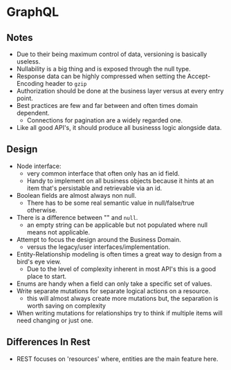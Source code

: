 # GraphQL

## Notes

* Due to their being maximum control of data, versioning is basically useless.
* Nullability is a big thing and is exposed through the null type.
* Response data can be highly compressed when setting the Accept-Encoding header to `gzip`
* Authorization should be done at the business layer versus at every entry point.
* Best practices are few and far between and often times domain dependent.
  * Connections for pagination are a widely regarded one.
* Like all good API's, it should produce all businesss logic alongside data.

## Design

* Node interface:
  * very common interface that often only has an id field.
  * Handy to implement on all business objects because it hints at an item that's persistable and retrievable via an id.
* Boolean fields are almost always non null.
  * There has to be some real semantic value in null/false/true otherwise.
* There is a difference between "" and `null`.
  * an empty string can be applicable but not populated where null means not applicable.
* Attempt to focus the design around the Business Domain.
  * versus the legacy/user interfaces/implementation.
* Entity-Relationship modeling is often times a great way to design from a bird's eye view.
  * Due to the level of complexity inherent in most API's this is a good place to start.
* Enums are handy when a field can only take a specific set of values.
* Write separate mutations for separate logical actions on a resource.
  * this will almost always create more mutations but, the separation is worth saving on complexity
* When writing mutations for relationships try to think if multiple items will need changing or just one.

## Differences In Rest

* REST focuses on 'resources' where, entities are the main feature here.
